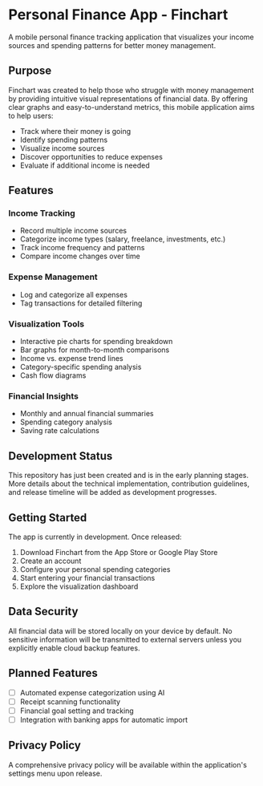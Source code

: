 # Personal Finance App - Finchart

A mobile personal finance tracking application that visualizes your income sources and spending patterns for better money management.

## Purpose

Finchart was created to help those who struggle with money management by providing intuitive visual representations of financial data. By offering clear graphs and easy-to-understand metrics, this mobile application aims to help users:

- Track where their money is going
- Identify spending patterns
- Visualize income sources
- Discover opportunities to reduce expenses
- Evaluate if additional income is needed

## Features

### Income Tracking

- Record multiple income sources
- Categorize income types (salary, freelance, investments, etc.)
- Track income frequency and patterns
- Compare income changes over time

### Expense Management

- Log and categorize all expenses
- Tag transactions for detailed filtering

### Visualization Tools

- Interactive pie charts for spending breakdown
- Bar graphs for month-to-month comparisons
- Income vs. expense trend lines
- Category-specific spending analysis
- Cash flow diagrams

### Financial Insights

- Monthly and annual financial summaries
- Spending category analysis
- Saving rate calculations

## Development Status

This repository has just been created and is in the early planning stages. More details about the technical implementation, contribution guidelines, and release timeline will be added as development progresses.

## Getting Started

The app is currently in development. Once released:

1. Download Finchart from the App Store or Google Play Store
2. Create an account
3. Configure your personal spending categories
4. Start entering your financial transactions
5. Explore the visualization dashboard

## Data Security

All financial data will be stored locally on your device by default. No sensitive information will be transmitted to external servers unless you explicitly enable cloud backup features.

## Planned Features

- [ ] Automated expense categorization using AI
- [ ] Receipt scanning functionality
- [ ] Financial goal setting and tracking
- [ ] Integration with banking apps for automatic import

## Privacy Policy

A comprehensive privacy policy will be available within the application's settings menu upon release.
